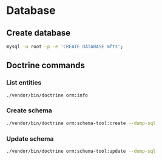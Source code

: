 # Database 

## Create database

```bash
mysql -u root -p -e 'CREATE DATABASE mfts';
```

## Doctrine commands

### List entities

```bash
./vendor/bin/doctrine orm:info
```

### Create schema

```bash
./vendor/bin/doctrine orm:schema-tool:create --dump-sql
```

### Update schema

```bash
./vendor/bin/doctrine orm:schema-tool:update --dump-sql
```


